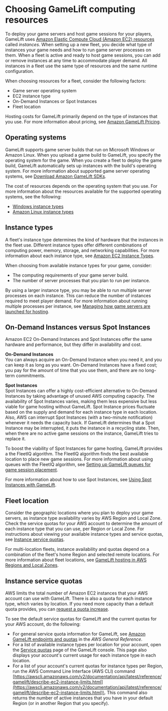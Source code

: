 # Choosing GameLift computing resources<a name="gamelift-ec2-instances"></a>

To deploy your game servers and host game sessions for your players, GameLift uses [Amazon Elastic Compute Cloud \(Amazon EC2\) resources](https://docs.aws.amazon.com/AWSEC2/latest/UserGuide/Instances.html) called *instances*\. When setting up a new fleet, you decide what type of instances your game needs and how to run game server processes on them\. When a fleet is active and ready to host game sessions, you can add or remove instances at any time to accommodate player demand\. All instances in a fleet use the same type of resources and the same runtime configuration\.

When choosing resources for a fleet, consider the following factors:
+ Game server operating system
+ EC2 instance type
+ On\-Demand Instances or Spot Instances
+ Fleet location

Hosting costs for GameLift primarily depend on the type of instances that you use\. For more information about pricing, see [Amazon GameLift Pricing](http://aws.amazon.com/gamelift/pricing)\.

## Operating systems<a name="gamelift-ec2-instances-os"></a>

GameLift supports game server builds that run on Microsoft Windows or Amazon Linux\. When you upload a game build to GameLift, you specify the operating system for the game\. When you create a fleet to deploy the game build, GameLift automatically sets up instances with the build's operating system\. For more information about supported game server operating systems, see [Download Amazon GameLift SDKs](gamelift-supported.md)\.

The cost of resources depends on the operating system that you use\. For more information about the resources available for the supported operating systems, see the following:
+ [Windows instance types](https://docs.aws.amazon.com/AWSEC2/latest/WindowsGuide/instance-types.html)
+ [Amazon Linux instance types](https://docs.aws.amazon.com/AWSEC2/latest/UserGuide/instance-types.html)

## Instance types<a name="gamelift-ec2-instances-type"></a>

A fleet's instance type determines the kind of hardware that the instances in the fleet use\. Different instance types offer different combinations of computing power, memory, storage, and networking capabilities\. For more information about each instance type, see [Amazon EC2 Instance Types](http://aws.amazon.com/ec2/instance-types/)\.

When choosing from available instance types for your game, consider:
+ The computing requirements of your game server build\.
+ The number of server processes that you plan to run per instance\.

By using a larger instance type, you may be able to run multiple server processes on each instance\. This can reduce the number of instances required to meet player demand\. For more information about running multiple processes per instance, see [Managing how game servers are launched for hosting](fleets-multiprocess.md)\.

## On\-Demand Instances versus Spot Instances<a name="gamelift-ec2-instances-spot"></a>

Amazon EC2 On\-Demand Instances and Spot Instances offer the same hardware and performance, but they differ in availability and cost\.

**On\-Demand Instances**  
You can always acquire an On\-Demand Instance when you need it, and you can keep it as long as you want\. On\-Demand Instances have a fixed cost; you pay for the amount of time that you use them, and there are no long\-term commitments\.

**Spot Instances**  
Spot Instances can offer a highly cost\-efficient alternative to On\-Demand Instances by taking advantage of unused AWS computing capacity\. The availability of Spot Instances varies, making them less expensive but less viable for game hosting without GameLift\. Spot Instance prices fluctuate based on the supply and demand for each instance type in each location\. Also, AWS can interrupt Spot Instances \(with a two\-minute notification\) whenever it needs the capacity back\. If GameLift determines that a Spot Instance may be interrupted, it puts the instance in a recycling state\. Then, when there are no active game sessions on the instance, GameLift tries to replace it\.

To boost the viability of Spot Instances for game hosting, GameLift provides a the FleetIQ algorithm\. The FleetIQ algorithm finds the best available location to place new game sessions\. For more information about using queues with the FleetIQ algorithm, see [Setting up GameLift queues for game session placement](queues-intro.md)\.

For more information about how to use Spot Instances, see [Using Spot Instances with GameLift](spot-tasks.md)\.

## Fleet location<a name="gamelift-ec2-instances-location"></a>

Consider the geographic locations where you plan to deploy your game servers, as instance type availability varies by AWS Region and Local Zone\. Check the service quotas for your AWS account to determine the amount of each instance type that you can use, per Region or Local Zone\. For instructions about viewing your available instance types and service quotas, see [Instance service quotas](#gamelift-service-limits)\.

For multi\-location fleets, instance availability and quotas depend on a combination of the fleet's home Region and selected remote locations\. For more information about fleet locations, see [GameLift hosting in AWS Regions and Local Zones](gamelift-regions.md)\.

## Instance service quotas<a name="gamelift-service-limits"></a>

AWS limits the total number of Amazon EC2 instances that your AWS account can use with GameLift\. There is also a quota for each instance type, which varies by location\. If you need more capacity than a default quota provides, you can [request a quota increase](https://docs.aws.amazon.com/servicequotas/latest/userguide/request-quota-increase.html)\.

To see the default service quotas for GameLift and the current quotas for your AWS account, do the following:
+ For general service quota information for GameLift, see [Amazon GameLift endpoints and quotas](https://docs.aws.amazon.com/general/latest/gr/gamelift.html) in the *AWS General Reference*\.
+ For a list of available instance types per location for your account, open the [Service quotas](https://console.aws.amazon.com/gamelift/service-quotas) page of the GameLift console\. This page also displays your account's current usage for each instance type in each location\.
+ For a list of your account's current quotas for instance types per Region, run the AWS Command Line Interface \(AWS CLI\) command [https://awscli.amazonaws.com/v2/documentation/api/latest/reference/gamelift/describe-ec2-instance-limits.html](https://awscli.amazonaws.com/v2/documentation/api/latest/reference/gamelift/describe-ec2-instance-limits.html)\. This command also returns the number of active instances that you have in your default Region \(or in another Region that you specify\)\.